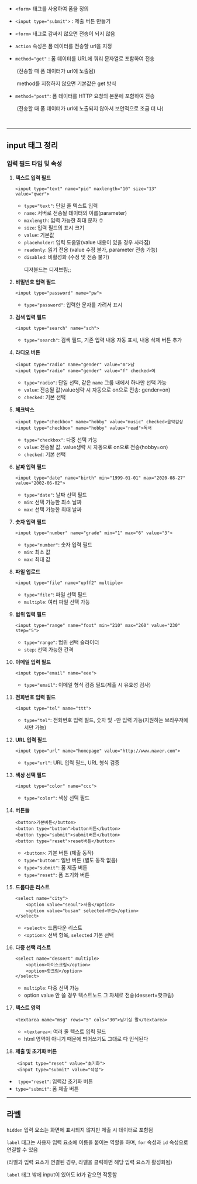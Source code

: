<script src="https://gist.github.com/bmnbjo/5217897e0c77c26d75524bfca7884ce0.js"></script>



- `<form>` 태그를 사용하여 폼을 정의

- `<input type="submit">` : 제출 버튼 만들기

- `<form>` 태그로 감싸지 않으면 전송이 되지 않음

- `action` 속성은 폼 데이터를 전송할 url을 지정

- `method="get"` : 폼 데이터를 URL에 쿼리 문자열로 포함하여 전송

  ​			     (전송할 때 폼 데이터가 url에 노출됨)

  ​			     method를 지정하지 않으면 기본값은 get 방식

- `method="post"`:  폼 데이터를 HTTP 요청의 본문에 포함하여 전송

  ​			     (전송할 때 폼 데이터가 url에 노출되지 않아서 보안적으로 조금 더 나)

  ​			





---

<h2> input 태그 정리



### 입력 필드 타입 및 속성

1. **텍스트 입력 필드**

   ```
   <input type="text" name="pid" maxlength="10" size="13" value="qwer">
   ```
   
   - `type="text"`: 단일 줄 텍스트 입력
   - `name`: 서버로 전송될 데이터의 이름(parameter)
   - `maxlength`: 입력 가능한 최대 문자 수
   - `size`: 입력 필드의 표시 크기
   - `value`: 기본값
   - `placeholder`: 입력 도움말(value 내용이 있을 경우 사라짐)
   - `readonly`: 읽기 전용 (value 수정 불가,  parameter 전송 가능)
   - `disabled`: 비활성화 (수정 및 전송 불가)  <p style="font size: 13px">디져블드는 디져브림;;</p>
   
2. **비밀번호 입력 필드**

   ```
   <input type="password" name="pw">
   ```
   
   - `type="password"`: 입력한 문자를 가려서 표시

3. **검색 입력 필드**

   ```
   <input type="search" name="sch">
   ```
   
   - `type="search"`: 검색 필드, 기존 입력 내용 자동 표시, 내용 삭제 버튼 추가

4. **라디오 버튼**

   ```
   <input type="radio" name="gender" value="m">남
   <input type="radio" name="gender" value="f" checked>여
   ```

   - `type="radio"`: 단일 선택, 같은 `name` 그룹 내에서 하나만 선택 가능
   - `value`: 전송될 값(value생략 시 자동으로 on으로 전송: gender=on)
   - `checked`: 기본 선택

5. **체크박스**

   ```
   <input type="checkbox" name="hobby" value="music" checked>음악감상
   <input type="checkbox" name="hobby" value="read">독서
   ```

   - `type="checkbox"`: 다중 선택 가능
   - `value`: 전송될 값. value생략 시 자동으로 on으로 전송(hobby=on)
   - `checked`: 기본 선택

6. **날짜 입력 필드**

   ```
   <input type="date" name="birth" min="1999-01-01" max="2020-08-27" value="2002-06-02">
   ```
   
   - `type="date"`: 날짜 선택 필드
   - `min`: 선택 가능한 최소 날짜
   - `max`: 선택 가능한 최대 날짜
   
7. **숫자 입력 필드**

   ```
   <input type="number" name="grade" min="1" max="6" value="3">
   ```
   
   - `type="number"`: 숫자 입력 필드
   - `min`: 최소 값
   - `max`: 최대 값
   
8. **파일 업로드**

   ```
   <input type="file" name="upff2" multiple>
   ```
   
   - `type="file"`: 파일 선택 필드
   - `multiple`: 여러 파일 선택 가능
   
9. **범위 입력 필드**

   ```
   <input type="range" name="foot" min="210" max="260" value="230" step="5">
   ```
   
   - `type="range"`: 범위 선택 슬라이더
   - `step`: 선택 가능한 간격
   
10. **이메일 입력 필드**

    ```
    <input type="email" name="eee">
    ```
    
    - `type="email"`: 이메일 형식 검증 필드(제출 시 유효성 검사)

11. **전화번호 입력 필드**

    ```
    <input type="tel" name="ttt">
    ```
    
    - `type="tel"`: 전화번호 입력 필드, 숫자 및 `-`만 입력 가능(지원하는 브라우저에서만 가능)

12. **URL 입력 필드**

    ```
    <input type="url" name="homepage" value="http://www.naver.com">
    ```
    
    - `type="url"`: URL 입력 필드, URL 형식 검증

13. **색상 선택 필드**

    ```
    <input type="color" name="ccc">
    ```
    
    - `type="color"`: 색상 선택 필드

14. **버튼들**

    ```
    <button>기본버튼</button>
    <button type="button">button버튼</button>
    <button type="submit">submit버튼</button>
    <button type="reset">reset버튼</button>
    ```

    - `<button>`: 기본 버튼 (제출 동작)
    - `type="button"`: 일반 버튼 (별도 동작 없음)
    - `type="submit"`: 폼 제출 버튼
    - `type="reset"`: 폼 초기화 버튼

15. **드롭다운 리스트**

    ```
    <select name="city">
        <option value="seoul">서울</option>
        <option value="busan" selected>부산</option>
    </select>
    ```

    - `<select>`: 드롭다운 리스트
    - `<option>`: 선택 항목, `selected` 기본 선택

16. **다중 선택 리스트**

    ```
    <select name="dessert" multiple>
        <option>아이스크림</option>
        <option>핫크림</option>
    </select>
    ```

    - `multiple`: 다중 선택 가능
    - option value 안 쓸 경우 텍스트노드 그 자체로 전송(dessert=핫크림)

17. **텍스트 영역**

    ```
    <textarea name="msg" rows="5" cols="30">남기실 말</textarea>
    ```

    - `<textarea>`: 여러 줄 텍스트 입력 필드
    - html 영역이 아니기 때문에 띄어쓰기도 그대로 다 인식된다

18. **제출 및 초기화 버튼**

```
	<input type="reset" value="초기화">
    <input type="submit" value="작성">
```

- `	type="reset"`: 입력값 초기화 버튼
- `type="submit"`: 폼 제출 버튼







---







<h2>라벨</h2>

`hidden` 입력 요소는 화면에 표시되지 않지만 제출 시 데이터로 포함됨

`label` 태그는 사용자 입력 요소에 이름을 붙이는 역할을 하며, `for` 속성과 `id` 속성으로 연결할 수 있음

(라벨과 입력 요소가 연결된 경우, 라벨을 클릭하면 해당 입력 요소가 활성화됨)

`label` 태그 밖에 input이 있어도 id가 같으면 작동함







